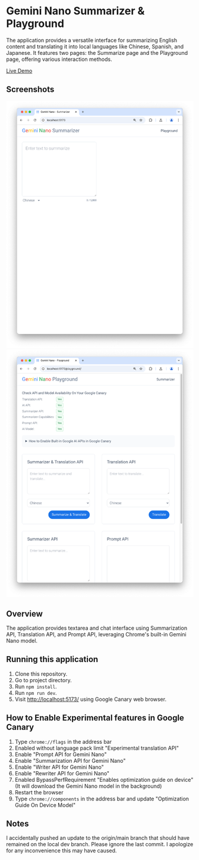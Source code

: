 # Gemini Nano Summarizer & Playground

The application provides a versatile interface for summarizing English content and translating it into local languages like Chinese, Spanish, and Japanese. It features two pages: the Summarize page and the Playground page, offering various interaction methods.

[Live Demo](https://gemini-nano-playground.vercel.app/)

## Screenshots

![Summarize Page](./public/screenshot-summarizer-view.png)
![Playground Page](./public/screenshot-playground-view.png)

## Overview

The application provides textarea and chat interface using Summarization API, Translation API, and Prompt API, leveraging Chrome's built-in Gemini Nano model.

## Running this application

1. Clone this repository.
2. Go to project directory.
3. Run `npm install`.
4. Run `npm run dev`.
5. Visit [http://localhost:5173/](http://localhost:5173/) using Google Canary web browser.

## How to Enable Experimental features in Google Canary

1. Type `chrome://flags` in the address bar
1. Enabled without language pack limit "Experimental translation API"
1. Enable "Prompt API for Gemini Nano"
1. Enable "Summarization API for Gemini Nano"
1. Enable "Writer API for Gemini Nano"
1. Enable "Rewriter API for Gemini Nano"
1. Enabled BypassPerfRequirement "Enables optimization guide on device" (It will download the Gemini Nano model in the background)
1. Restart the browser
1. Type `chrome://components` in the address bar and update "Optimization Guide On Device Model"

## Notes

I accidentally pushed an update to the origin/main branch that should have remained on the local dev branch. Please ignore the last commit. I apologize for any inconvenience this may have caused.